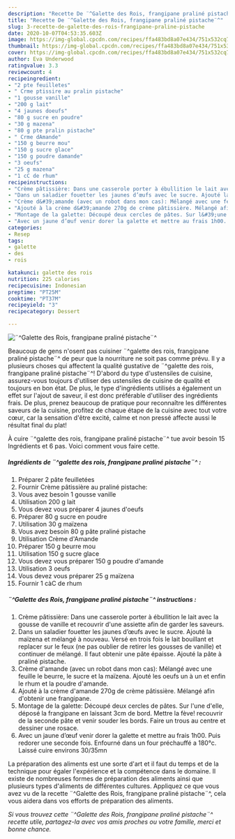 ```yaml
---
description: "Recette De ¨^Galette des Rois, frangipane praliné pistache¨^"
title: "Recette De ¨^Galette des Rois, frangipane praliné pistache¨^"
slug: 3-recette-de-galette-des-rois-frangipane-praline-pistache
date: 2020-10-07T04:53:35.603Z
image: https://img-global.cpcdn.com/recipes/ffa483bd8a07e434/751x532cq70/galette-des-rois-frangipane-praline-pistache-photo-principale-de-la-recette.jpg
thumbnail: https://img-global.cpcdn.com/recipes/ffa483bd8a07e434/751x532cq70/galette-des-rois-frangipane-praline-pistache-photo-principale-de-la-recette.jpg
cover: https://img-global.cpcdn.com/recipes/ffa483bd8a07e434/751x532cq70/galette-des-rois-frangipane-praline-pistache-photo-principale-de-la-recette.jpg
author: Eva Underwood
ratingvalue: 3.3
reviewcount: 4
recipeingredient:
- "2 pte feuilletes"
- " Crme ptissire au pralin pistache"
- "1 gousse vanille"
- "200 g lait"
- "4 jaunes doeufs"
- "80 g sucre en poudre"
- "30 g mazena"
- "80 g pte pralin pistache"
- " Crme dAmande"
- "150 g beurre mou"
- "150 g sucre glace"
- "150 g poudre damande"
- "3 oeufs"
- "25 g mazena"
- "1 cC de rhum"
recipeinstructions:
- "Crème pâtissière: Dans une casserole porter à ébullition le lait avec la gousse de vanille et recouvrir d&#39;une assiette afin de garder les saveurs."
- "Dans un saladier fouetter les jaunes d’œufs avec le sucre. Ajouté la maïzena et mélangé à nouveau. Versé en trois fois le lait bouillant et replacer sur le feux (ne pas oublier de retirer les gousses de vanille) et continuer de mélangé. Il faut obtenir une pâte épaisse. Ajouté la pâte à praliné pistache."
- "Crème d&#39;amande (avec un robot dans mon cas): Mélangé avec une feuille le beurre, le sucre et la maïzena. Ajouté les oeufs un à un et enfin le rhum et la poudre d&#39;amande."
- "Ajouté à la crème d&#39;amande 270g de crème pâtissière. Mélangé afin d&#39;obtenir une frangipane."
- "Montage de la galette: Découpé deux cercles de pâtes. Sur l&#39;une d&#39;elle, déposé la frangipane en laissant 3cm de bord. Mettre la fève! recouvrir de la seconde pâte et venir souder les bords. Faire un trous au centre et dessiner une rosace."
- "Avec un jaune d’œuf venir dorer la galette et mettre au frais 1h00. Puis redorer une seconde fois. Enfourné dans un four préchauffé a 180°c. Laissé cuire environs 30/35mn"
categories:
- Resep
tags:
- galette
- des
- rois

katakunci: galette des rois 
nutrition: 225 calories
recipecuisine: Indonesian
preptime: "PT25M"
cooktime: "PT37M"
recipeyield: "3"
recipecategory: Dessert

---
```



![¨^Galette des Rois, frangipane praliné pistache¨^](https://img-global.cpcdn.com/recipes/ffa483bd8a07e434/751x532cq70/galette-des-rois-frangipane-praline-pistache-photo-principale-de-la-recette.jpg)

Beaucoup de gens n'osent pas cuisiner ¨^galette des rois, frangipane praliné pistache¨^ de peur que la nourriture ne soit pas comme prévu. Il y a plusieurs choses qui affectent la qualité gustative de ¨^galette des rois, frangipane praliné pistache¨^! D'abord du type d'ustensiles de cuisine, assurez-vous toujours d'utiliser des ustensiles de cuisine de qualité et toujours en bon état. De plus, le type d'ingrédients utilisés a également un effet sur l'ajout de saveur, il est donc préférable d'utiliser des ingrédients frais. De plus, prenez beaucoup de pratique pour reconnaître les différentes saveurs de la cuisine, profitez de chaque étape de la cuisine avec tout votre cœur, car la sensation d'être excité, calme et non pressé affecte aussi le résultat final du plat!

<!--inarticleads1-->

À cuire ¨^galette des rois, frangipane praliné pistache¨^ tue avoir besoin 15 Ingrédients et 6 pas. Voici comment vous faire cette.

##### Ingrédients de ¨^galette des rois, frangipane praliné pistache¨^ :

1. Préparer 2 pâte feuilletées
1. Fournir  Crème pâtissière au praliné pistache:
1. Vous avez besoin 1 gousse vanille
1. Utilisation 200 g lait
1. Vous devez vous préparer 4 jaunes d&#39;oeufs
1. Préparer 80 g sucre en poudre
1. Utilisation 30 g maïzena
1. Vous avez besoin 80 g pâte praliné pistache
1. Utilisation  Crème d&#39;Amande
1. Préparer 150 g beurre mou
1. Utilisation 150 g sucre glace
1. Vous devez vous préparer 150 g poudre d&#39;amande
1. Utilisation 3 oeufs
1. Vous devez vous préparer 25 g maïzena
1. Fournir 1 càC de rhum




<!--inarticleads2-->

##### ¨^Galette des Rois, frangipane praliné pistache¨^ instructions :

1. Crème pâtissière: Dans une casserole porter à ébullition le lait avec la gousse de vanille et recouvrir d&#39;une assiette afin de garder les saveurs.
1. Dans un saladier fouetter les jaunes d’œufs avec le sucre. Ajouté la maïzena et mélangé à nouveau. Versé en trois fois le lait bouillant et replacer sur le feux (ne pas oublier de retirer les gousses de vanille) et continuer de mélangé. Il faut obtenir une pâte épaisse. Ajouté la pâte à praliné pistache.
1. Crème d&#39;amande (avec un robot dans mon cas): Mélangé avec une feuille le beurre, le sucre et la maïzena. Ajouté les oeufs un à un et enfin le rhum et la poudre d&#39;amande.
1. Ajouté à la crème d&#39;amande 270g de crème pâtissière. Mélangé afin d&#39;obtenir une frangipane.
1. Montage de la galette: Découpé deux cercles de pâtes. Sur l&#39;une d&#39;elle, déposé la frangipane en laissant 3cm de bord. Mettre la fève! recouvrir de la seconde pâte et venir souder les bords. Faire un trous au centre et dessiner une rosace.
1. Avec un jaune d’œuf venir dorer la galette et mettre au frais 1h00. Puis redorer une seconde fois. Enfourné dans un four préchauffé a 180°c. Laissé cuire environs 30/35mn




<!--inarticleads1-->

<p>
La préparation des aliments est une sorte d'art et il faut du temps et de la technique pour égaler l'expérience et la compétence dans le domaine. Il existe de nombreuses formes de préparation des aliments ainsi que plusieurs types d'aliments de différentes cultures. Appliquez ce que vous avez vu de la recette ¨^Galette des Rois, frangipane praliné pistache¨^, cela vous aidera dans vos efforts de préparation des aliments.
</p>

<p>
<i>Si vous trouvez cette ¨^Galette des Rois, frangipane praliné pistache¨^ recette utile, partagez-la avec vos amis proches ou votre famille, merci et bonne chance.</i>
</p>
